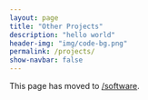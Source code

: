 ```yaml
---
layout: page
title: "Other Projects"
description: "hello world"
header-img: "img/code-bg.png"
permalink: /projects/
show-navbar: false
---
```


This page has moved to [/software](/software/).

